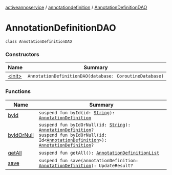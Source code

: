 [activeannoservice](../../index.md) / [annotationdefinition](../index.md) / [AnnotationDefinitionDAO](./index.md)

# AnnotationDefinitionDAO

`class AnnotationDefinitionDAO`

### Constructors

| Name | Summary |
|---|---|
| [&lt;init&gt;](-init-.md) | `AnnotationDefinitionDAO(database: CoroutineDatabase)` |

### Functions

| Name | Summary |
|---|---|
| [byId](by-id.md) | `suspend fun byId(id: `[`String`](https://kotlinlang.org/api/latest/jvm/stdlib/kotlin/-string/index.html)`): `[`AnnotationDefinition`](../-annotation-definition/index.md) |
| [byIdOrNull](by-id-or-null.md) | `suspend fun byIdOrNull(id: `[`String`](https://kotlinlang.org/api/latest/jvm/stdlib/kotlin/-string/index.html)`): `[`AnnotationDefinition`](../-annotation-definition/index.md)`?`<br>`suspend fun byIdOrNull(id: Id<`[`AnnotationDefinition`](../-annotation-definition/index.md)`>): `[`AnnotationDefinition`](../-annotation-definition/index.md)`?` |
| [getAll](get-all.md) | `suspend fun getAll(): `[`AnnotationDefinitionList`](../-annotation-definition-list/index.md) |
| [save](save.md) | `suspend fun save(annotationDefinition: `[`AnnotationDefinition`](../-annotation-definition/index.md)`): UpdateResult?` |
